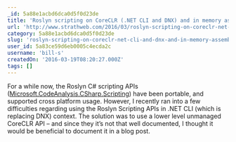 ```yaml
---
_id: 5a88e1acbd6dca0d5f0d23de
title: 'Roslyn scripting on CoreCLR (.NET CLI and DNX) and in memory assemblies'
url: 'http://www.strathweb.com/2016/03/roslyn-scripting-on-coreclr-net-cli-and-dnx-and-in-memory-assemblies/'
category: 5a88e1acbd6dca0d5f0d23de
slug: 'roslyn-scripting-on-coreclr-net-cli-and-dnx-and-in-memory-assemblies'
user_id: 5a83ce59d6eb0005c4ecda2c
username: 'bill-s'
createdOn: '2016-03-19T08:20:27.000Z'
tags: []
---
```


For a while now, the Roslyn C# scripting APIs (<a href="https://www.nuget.org/packages/Microsoft.CodeAnalysis.CSharp.Scripting">Microsoft.CodeAnalysis.CSharp.Scripting</a>) have been portable, and supported cross platform usage. However, I recently ran into a few difficulties regarding using the Roslyn Scripting APIs in .NET CLI (which is replacing DNX) context. The solution was to use a lower level unmanaged CoreCLR API – and since they it’s not that well documented, I thought it would be beneficial to document it in a blog post.
